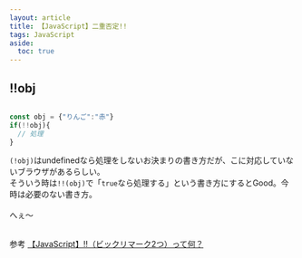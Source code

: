 ```yaml
---
layout: article
title: 【JavaScript】二重否定!!
tags: JavaScript
aside:
  toc: true
---
```


## !!obj

```js

const obj = {"りんご":"赤"}
if(!!obj){
  // 処理
}

```

`(!obj)`はundefinedなら処理をしないお決まりの書き方だが、こに対応していないブラウザがあるらしい。<br/>
そういう時は`!!(obj)`で「`true`なら処理する」という書き方にするとGood。今時は必要のない書き方。
<br/>
<br/>
へぇ〜
<br/>
<br/>

参考
[【JavaScript】!!（ビックリマーク2つ）って何？](https://senews.jp/bikkuri-2/)
